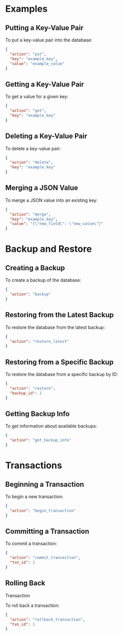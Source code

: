 # Examples

## Putting a Key-Value Pair

To put a key-value pair into the database:

```json
{
  "action": "put",
  "key": "example_key",
  "value": "example_value"
}
```

## Getting a Key-Value Pair

To get a value for a given key:

```json
{
  "action": "get",
  "key": "example_key"
}
```

## Deleting a Key-Value Pair

To delete a key-value pair:

```json
{
  "action": "delete",
  "key": "example_key"
}
```

## Merging a JSON Value

To merge a JSON value into an existing key:

```json
{
  "action": "merge",
  "key": "example_key",
  "value": "{\"new_field\": \"new_value\"}"
}
```

# Backup and Restore

## Creating a Backup

To create a backup of the database:

```json
{
  "action": "backup"
}
```

## Restoring from the Latest Backup

To restore the database from the latest backup:

```json
{
  "action": "restore_latest"
}
```

## Restoring from a Specific Backup

To restore the database from a specific backup by ID:

```json
{
  "action": "restore",
  "backup_id": 1
}
```

## Getting Backup Info

To get information about available backups:

```json
{
  "action": "get_backup_info"
}
```

# Transactions

## Beginning a Transaction

To begin a new transaction:

```json
{
  "action": "begin_transaction"
}
```

## Committing a Transaction

To commit a transaction:

```json
{
  "action": "commit_transaction",
  "txn_id": 1
}
```

## Rolling Back

Transaction

To roll back a transaction:

```json
{
  "action": "rollback_transaction",
  "txn_id": 1
}
```
